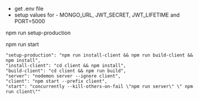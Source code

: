 - get .env file
- setup values for - MONGO_URL, JWT_SECRET, JWT_LIFETIME and PORT=5000

npm run setup-production

npm run start

    "setup-production": "npm run install-client && npm run build-client && npm install",
    "install-client": "cd client && npm install",
    "build-client": "cd client && npm run build",
    "server": "nodemon server --ignore client",
    "client": "npm start --prefix client",
    "start": "concurrently --kill-others-on-fail \"npm run server\" \" npm run client\""
